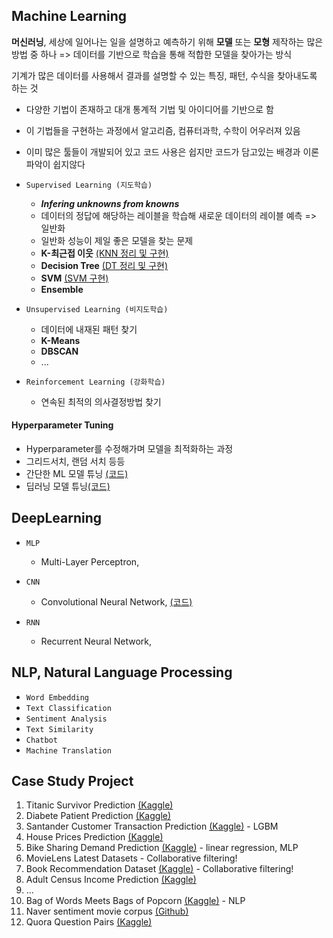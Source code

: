## Machine Learning

**머신러닝**, 세상에 일어나는 일을 설명하고 예측하기 위해 **모델** 또는 **모형** 제작하는 많은 방법 중 하나
=> 데이터를 기반으로 학습을 통해 적합한 모델을 찾아가는 방식

기계가 많은 데이터를 사용해서 결과를 설명할 수 있는 특징, 패턴, 수식을 찾아내도록 하는 것

- 다양한 기법이 존재하고 대개 통계적 기법 및 아이디어를 기반으로 함

- 이 기법들을 구현하는 과정에서 알고리즘, 컴퓨터과학, 수학이 어우러져 있음

- 이미 많은 툴들이 개발되어 있고 코드 사용은 쉽지만
  코드가 담고있는 배경과 이론 파악이 쉽지않다

- ``Supervised Learning (지도학습)``
  
  - **_Infering unknowns from knowns_**
  - 데이터의 정답에 해당하는 레이블을 학습해 새로운 데이터의 레이블 예측 => 일반화
  - 일반화 성능이 제일 좋은 모델을 찾는 문제
  - **K-최근접 이웃** [(KNN 정리 및 구현)](https://github.com/plibi/Machine-Learning/blob/master/KNN.ipynb)
  - **Decision Tree** [(DT 정리 및 구현)](https://github.com/plibi/Machine-Learning/blob/master/DecisionTree.ipynb)
  - **SVM** [(SVM 구현)](https://github.com/plibi/Machine-Learning/blob/master/SVM.ipynb)
  - **Ensemble**
  
  

- ``Unsupervised Learning (비지도학습)``

  - 데이터에 내재된 패턴 찾기
  - **K-Means**
  - **DBSCAN**
  - ...

- ``Reinforcement Learning (강화학습)``

  - 연속된 최적의 의사결정방법 찾기




#### Hyperparameter Tuning

- Hyperparameter를 수정해가며 모델을 최적화하는 과정
- 그리드서치, 랜덤 서치 등등
- 간단한 ML 모델 튜닝 [(코드)](https://github.com/plibi/Machine-Learning/blob/master/HyperparameterTuning.ipynb)
- 딥러닝 모델 튜닝[(코드)](https://github.com/plibi/Machine-Learning/blob/master/DNN%20Hyperparameter%20Tuning.ipynb)




## DeepLearning

- ``MLP``
  
  - Multi-Layer Perceptron, 

- ``CNN``
  
  - Convolutional Neural Network, [(코드)](https://github.com/plibi/Machine-Learning/blob/master/Deep%20Learning/CNN.ipynb)

- ``RNN``
  
  - Recurrent Neural Network, 
  
  

## NLP, Natural Language Processing

- ``Word Embedding``
- ``Text Classification``
- ``Sentiment Analysis``
- ``Text Similarity``
- ``Chatbot``
- ``Machine Translation``



## Case Study Project

1. Titanic Survivor Prediction [(Kaggle)](https://www.kaggle.com/c/titanic)
2. Diabete Patient Prediction [(Kaggle)](https://www.kaggle.com/uciml/pima-indians-diabetes-database)
3. Santander Customer Transaction Prediction [(Kaggle)](https://www.kaggle.com/c/santander-customer-transaction-prediction/) - LGBM
4. House Prices Prediction [(Kaggle)](https://www.kaggle.com/c/house-prices-advanced-regression-techniques/overview)
5. Bike Sharing Demand Prediction [(Kaggle)](https://www.kaggle.com/c/bike-sharing-demand/) - linear regression, MLP
6. MovieLens Latest Datasets - Collaborative filtering!
7. Book Recommendation Dataset [(Kaggle)](https://www.kaggle.com/arashnic/book-recommendation-dataset) - Collaborative filtering!
8. Adult Census Income Prediction [(Kaggle)](https://www.kaggle.com/uciml/adult-census-income)
9. ...
10. Bag of Words Meets Bags of Popcorn [(Kaggle)](https://www.kaggle.com/c/word2vec-nlp-tutorial/data) - NLP
11. Naver sentiment movie corpus [(Github)](https://github.com/e9t/nsmc)
12. Quora Question Pairs [(Kaggle)]()
